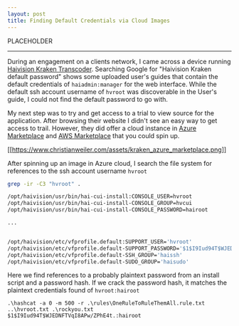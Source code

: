 ```yaml
---
layout: post
title: Finding Default Credentials via Cloud Images
---
```


PLACEHOLDER

-----

During an engagement on a clients network, I came across a device running [Haivision Kraken Transcoder](https://www.haivision.com/products/kraken-series/). Searching Google for "Haivision Kraken default password" shows some uploaded user's guides that contain the default credentials of `haiadmin:manager` for the web interface. While the default ssh account username of `hvroot` was discoverable in the User's guide, I could not find the default password to go with.

My next step was to try and get access to a trial to view source for the application. After browsing their website I didn't see an easy way to get access to trail. However, they did offer a cloud instance in [Azure Marketplace](https://azuremarketplace.microsoft.com/en-us/marketplace/apps/haivisionsystemsinc1580780591922.haivision-kraken) and [AWS Marketplace](https://aws.amazon.com/marketplace/pp/prodview-irfl3yfrpjcqo?sr=0-5&ref_=beagle&applicationId=AWSMPContessa) that you could spin up.

[[https://www.christianweiler.com/assets/kraken_azure_marketplace.png]]

After spinning up an image in Azure cloud, I search the file system for references to the ssh account username `hvroot`

```bash
grep -ir -C3 "hvroot" .

/opt/haivision/usr/bin/hai-cui-install:CONSOLE_USER=hvroot
/opt/haivision/usr/bin/hai-cui-install-CONSOLE_GROUP=hvcui
/opt/haivision/usr/bin/hai-cui-install-CONSOLE_PASSWORD=hairoot

...


/opt/haivision/etc/vfprofile.default:SUPPORT_USER='hvroot'
/opt/haivision/etc/vfprofile.default-SUPPORT_PASSWORD='$1$I9Iud94T$WJEDNFTVqI8APw/ZPhE4t.'
/opt/haivision/etc/vfprofile.default-SSH_GROUP='haissh'
/opt/haivision/etc/vfprofile.default-SUDO_GROUP='haisudo'

```

Here we find references to a probably plaintext password from an install script and a password hash. If we crack the password hash, it matches the plaintext credentials found of `hvroot:hairoot`

```batch
.\hashcat -a 0 -m 500 -r .\rules\OneRuleToRuleThemAll.rule.txt ..\hvroot.txt .\rockyou.txt
$1$I9Iud94T$WJEDNFTVqI8APw/ZPhE4t.:hairoot
```